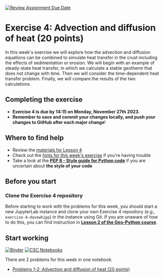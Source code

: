 [![Review Assignment Due Date](https://classroom.github.com/assets/deadline-readme-button-24ddc0f5d75046c5622901739e7c5dd533143b0c8e959d652212380cedb1ea36.svg)](https://classroom.github.com/a/vSk_Smgy)
# Exercise 4: Advection and diffusion of heat (20 points)

In this week's exercise we will explore how the advection and diffusion equations can be combined to simulate heat transfer in the crust including the effects of sedimentation or erosion. We will begin with an example of steady-state heat transfer, in which we calculate a stable geotherm that does not change with time. Then we will consider the time-dependent heat transfer problem. Finally, we will compare the results of the two calculations.

## Completing the exercise

- **Exercise 4 is due by 14:15 on Monday, November 27th 2023**.
- **Remember to save and commit your changes locally, and push your changes to GitHub after each major change**!

## Where to find help

- Review the [materials for Lesson 4](https://introqg-site.readthedocs.io/en/latest/lessons/L4/overview.html)
- Check out the [hints for this week's exercise](https://introqg-site.readthedocs.io/en/latest/lessons/L4/exercise-4.html#general-hints-for-exercise-4) if you're having trouble
- Take a look at the **[PEP 8 - Style guide for Python code](https://www.python.org/dev/peps/pep-0008/)** if you are uncertain about **the style of your code**

## Before you start

### Clone the Exercise 4 repository

Before starting to work with the problems for this week, you should start a new JupyterLab instance and clone your own Exercise 4 repository (e.g., `exercise-4-davewhipp`) in the instance using Git. If you are unaware of how to do this, you can find instruction in [**Lesson 2 of the Geo-Python course**](https://geo-python-site.readthedocs.io/en/latest/lessons/L2/git-basics.html#clone-a-repository-from-github).

## Start working

[![Binder](https://mybinder.org/badge.svg)](https://mybinder.org/v2/gh/introqg/notebooks/master?urlpath=lab)
[![CSC Notebooks](https://img.shields.io/badge/launch-CSC%20notebook-blue.svg)](https://notebooks.csc.fi/)

There are 2 problems for this week in one notebook.

- [Problems 1-2: Advection and diffusion of heat (20 points)](Exercise-4-problems-1-2.ipynb)
